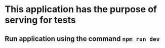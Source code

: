 # This application has the purpose of serving for tests

## Run application using the command `npm run dev`